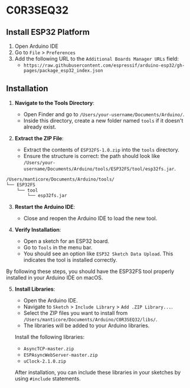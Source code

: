 # C0R3SEQ32

## Install ESP32 Platform

1. Open Arduino IDE
2. Go to `File` > `Preferences`
3. Add the following URL to the `Additional Boards Manager URLs` field:
   - `https://raw.githubusercontent.com/espressif/arduino-esp32/gh-pages/package_esp32_index.json`

## Installation

1. **Navigate to the Tools Directory**:
   - Open Finder and go to `/Users/your-username/Documents/Arduino/`.
   - Inside this directory, create a new folder named `tools` if it doesn't already exist.

2. **Extract the ZIP File**:
   - Extract the contents of `ESP32FS-1.0.zip` into the `tools` directory.
   - Ensure the structure is correct: the path should look like `/Users/your-username/Documents/Arduino/tools/ESP32FS/tool/esp32fs.jar`.

```sh
/Users/manticore/Documents/Arduino/tools/
└── ESP32FS
    └── tool
        └── esp32fs.jar
```

3. **Restart the Arduino IDE**:
   - Close and reopen the Arduino IDE to load the new tool.

4. **Verify Installation**:
   - Open a sketch for an ESP32 board.
   - Go to `Tools` in the menu bar.
   - You should see an option like `ESP32 Sketch Data Upload`. This indicates the tool is installed correctly.


By following these steps, you should have the ESP32FS tool properly installed in your Arduino IDE on macOS.

5. **Install Libraries**:
   - Open the Arduino IDE.
   - Navigate to `Sketch` > `Include Library` > `Add .ZIP Library...`.
   - Select the ZIP files you want to install from `/Users/manticore/Documents/Arduino/C0R3SEQ32/libs/`.
   - The libraries will be added to your Arduino libraries.

   Install the following libraries:
   - `AsyncTCP-master.zip`
   - `ESPAsyncWebServer-master.zip`
   - `uClock-2.1.0.zip`

   After installation, you can include these libraries in your sketches by using `#include` statements.